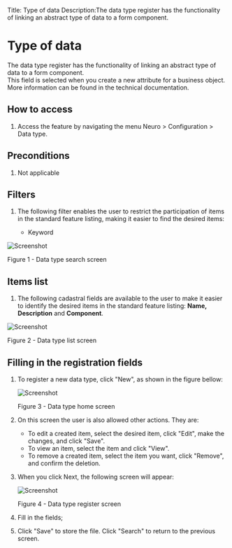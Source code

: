 Title: Type of data
Description:The data type register has the functionality of linking an abstract type of data to a form component.  
# Type of data  

The data type register has the functionality of linking an abstract type of data to a form component.  
This field is selected when you create a new attribute for a business object. More information can be found in the technical documentation.  

## How to access  

1. Access the feature by navigating the menu Neuro > Configuration > Data type.    

## Preconditions

1. Not applicable  
 
## Filters  

1. The following filter enables the user to restrict the participation of items in the standard feature listing, making it easier to find the desired items:  

    * Keyword  

![Screenshot](images/Data-type-fig01.png)

Figure 1 - Data type search screen  

## Items list  

1. The following cadastral fields are available to the user to make it easier to identify the desired items in the standard feature listing: **Name, Description** and **Component**.  

![Screenshot](images/Data-type-fig02.png) 

Figure 2 - Data type list screen  

## Filling in the registration fields  

1. To register a new data type, click "New", as shown in the figure bellow:  

    ![Screenshot](images/Data-type-fig03.png)
    
    Figure 3 - Data type home screen  

2. On this screen the user is also allowed other actions. They are:  

    - To edit a created item, select the desired item, click "Edit", make the changes, and click "Save".  
    - To view an item, select the item and click "View".  
    - To remove a created item, select the item you want, click "Remove", and confirm the deletion.  

3. When you click Next, the following screen will appear:  

    ![Screenshot](images/Data-type-fig04.png)
    
    Figure 4 - Data type register screen

4. Fill in the fields;  
5. Click "Save" to store the file. Click "Search" to return to the previous screen.  



<!-- !!! tip "About"

    <b>Product/Version:</b> CITSmart | 9.00 &nbsp;&nbsp;
    <b>Updated:</b>01/23/2021 - João Pelles  

